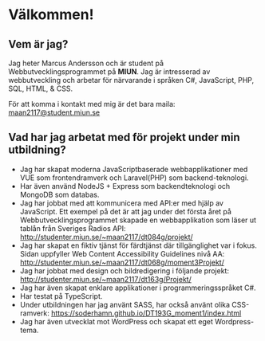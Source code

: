 # Välkommen!
## Vem är jag? 
Jag heter Marcus Andersson och är student på Webbutvecklingsprogrammet på **MIUN**. Jag är intresserad av webbutveckling och arbetar för närvarande i språken C#, JavaScript, PHP, SQL, HTML, & CSS.

För att komma i kontakt med mig är det bara maila: maan2117@student.miun.se

## Vad har jag arbetat med för projekt under min utbildning?
- Jag har skapat moderna JavaScriptbaserade webbapplikationer med VUE som frontendramverk och Laravel(PHP) som backend-teknologi. 
- Har även använd NodeJS + Express som backendteknologi och MongoDB som databas.
- Jag har jobbat med att kommunicera med API:er med hjälp av JavaScript. Ett exempel på det är att jag under det första året på Webbutvecklingsprogrammet skapade en webbapplikation som läser ut tablån från Sveriges Radios API:
http://studenter.miun.se/~maan2117/dt084g/projekt/ 
- Jag har skapat en fiktiv tjänst för färdtjänst där tillgänglighet var i fokus. Sidan uppfyller Web Content Accessibility Guidelines nivå AA:
http://studenter.miun.se/~maan2117/dt068g/moment3Projekt/
- Jag har jobbat med design och bildredigering i följande projekt:
http://studenter.miun.se/~maan2117/dt163g/Projekt/
- Jag har även skapat enklare applikationer i programmeringsspråket C#.
- Har testat på TypeScript.
- Under utbildningen har jag använt SASS, har också använt olika CSS-ramverk: https://soderhamn.github.io/DT193G_moment1/index.html 
- Jag har även utvecklat mot WordPress och skapat ett eget Wordpress-tema.
